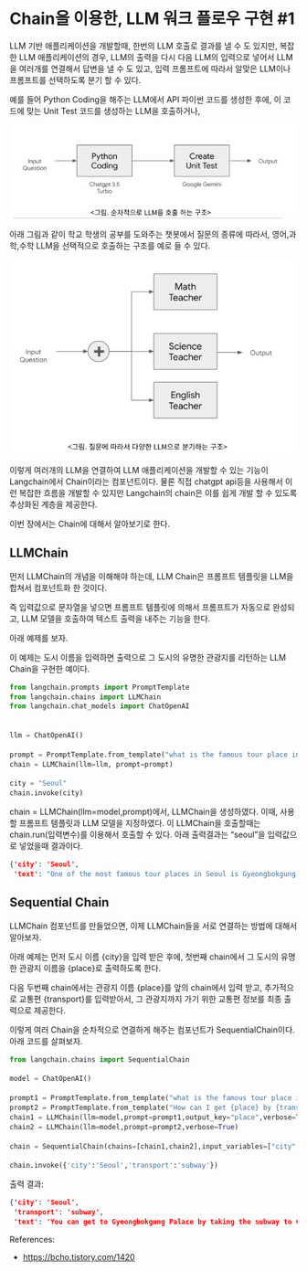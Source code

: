 # Chain을 이용한, LLM 워크 플로우 구현 #1

LLM 기반 애플리케이션을 개발할때, 한번의 LLM 호출로 결과를 낼 수 도 있지만, 복잡한 LLM 애플리케이션의 경우, LLM의 출력을 다시 다음 LLM의 입력으로 넣어서 LLM을 여러개를 연결해서 답변을 낼 수 도 있고, 입력 프롬프트에 따라서 알맞은 LLM이나 프롬프트를 선택하도록 분기 할 수 있다.

예를 들어 Python Coding을 해주는 LLM에서 API 파이썬 코드를 생성한 후에, 이 코드에 맞는 Unit Test 코드를 생성하는 LLM을 호출하거나,

![](../images/순차%20llm%20chain.png)

아래 그림과 같이 학교 학생의 공부를 도와주는 챗봇에서 질문의 종류에 따라서, 영어,과학,수학 LLM을 선택적으로 호출하는 구조를 예로 들 수 있다.

![](../images/분기%20llm%20chain.png)


이렇게 여러개의 LLM을 연결하여 LLM 애플리케이션을 개발할 수 있는 기능이 Langchain에서 Chain이라는 컴포넌트이다. 물론 직접 chatgpt api등을 사용해서 이런 복잡한 흐름을 개발할 수 있지만 Langchain의 chain은 이를 쉽게 개발 할 수 있도록 추상화된 계층을 제공한다.

이번 장에서는 Chain에 대해서 알아보기로 한다.

## LLMChain

먼저 LLMChain의 개념을 이해해야 하는데, LLM Chain은 프롬프트 템플릿을 LLM을 합쳐서 컴포넌트화 한 것이다.

즉 입력값으로 문자열을 넣으면 프롬프트 템플릿에 의해서 프롬프트가 자동으로 완성되고, LLM 모델을 호출하여 텍스트 출력을 내주는 기능을 한다. 

아래 예제를 보자.

이 예제는 도시 이름을 입력하면 출력으로 그 도시의 유명한 관광지를 리턴하는 LLM Chain을 구현한 예이다.

```python
from langchain.prompts import PromptTemplate
from langchain.chains import LLMChain
from langchain.chat_models import ChatOpenAI


llm = ChatOpenAI()

prompt = PromptTemplate.from_template("what is the famous tour place in {city}?")
chain = LLMChain(llm=llm, prompt=prompt)

city = "Seoul"
chain.invoke(city)
```

chain = LLMChain(llm=model,prompt)에서, LLMChain을 생성하였다. 이때, 사용할 프롬프트 템플릿과 LLM 모델을 지정하였다. 이 LLMChain을 호출할때는 chain.run(입력변수)를 이용해서 호출할 수 있다. 아래 출력결과는 “seoul”을 입력값으로 넣었을때 결과이다.

```json
{'city': 'Seoul',
 'text': "One of the most famous tour places in Seoul is Gyeongbokgung Palace. This grand palace complex is a symbol of Korea's royal heritage and is a popular destination for tourists seeking to explore the country's history and culture. Other popular tour places in Seoul include Bukchon Hanok Village, N Seoul Tower, Myeongdong shopping district, and Changdeokgung Palace."}
```

## Sequential Chain

LLMChain 컴포넌트를 만들었으면, 이제 LLMChain들을 서로 연결하는 방법에 대해서 알아보자.

아래 예제는 먼저 도시 이름 {city}을 입력 받은 후에, 첫번째 chain에서 그 도시의 유명한 관광지 이름을 {place}로 출력하도록 한다. 

다음 두번째 chain에서는 관광지 이름 {place}를 앞의 chain에서 입력 받고, 추가적으로 교통편 {transport}를 입력받아서, 그 관광지까지 가기 위한 교통편 정보를 최종 출력으로 제공한다.

이렇게 여러 Chain을 순차적으로 연결하게 해주는 컴포넌트가 SequentialChain이다. 아래 코드를 살펴보자.

```python
from langchain.chains import SequentialChain

model = ChatOpenAI()

prompt1 = PromptTemplate.from_template("what is the famous tour place in {city}? Tell me the name of the place only without additional comments.")
prompt2 = PromptTemplate.from_template("How can I get {place} by {transport}?")
chain1 = LLMChain(llm=model,prompt=prompt1,output_key="place",verbose=True)
chain2 = LLMChain(llm=model,prompt=prompt2,verbose=True)

chain = SequentialChain(chains=[chain1,chain2],input_variables=["city","transport"],verbose=True)

chain.invoke({'city':'Seoul','transport':'subway'})
```

출력 결과: 

```json
{'city': 'Seoul',
 'transport': 'subway',
 'text': 'You can get to Gyeongbokgung Palace by taking the subway to Gyeongbokgung Station (Line 3). From there, take exit 5 and walk straight for about 5-10 minutes until you reach the entrance of the palace.'}ı
```








References: 
- https://bcho.tistory.com/1420